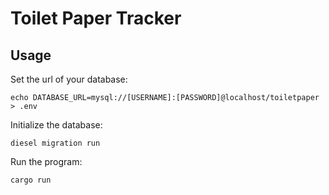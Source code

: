 # Toilet Paper Tracker

## Usage ##

Set the url of your database:

```echo DATABASE_URL=mysql://[USERNAME]:[PASSWORD]@localhost/toiletpaper > .env```

Initialize the database:

```diesel migration run```

Run the program:

```cargo run```
